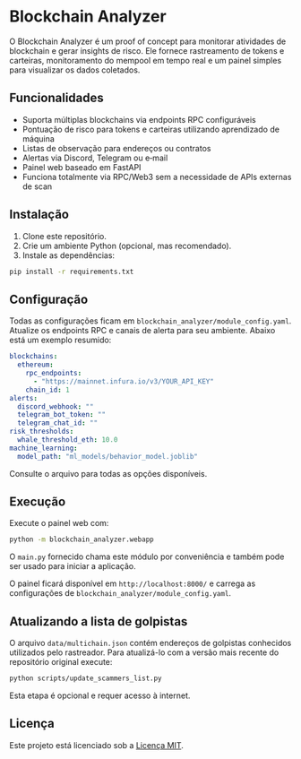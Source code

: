# Blockchain Analyzer

O Blockchain Analyzer é um proof of concept para monitorar atividades de
blockchain e gerar insights de risco. Ele fornece rastreamento de tokens e
carteiras, monitoramento do mempool em tempo real e um painel simples para
visualizar os dados coletados.

## Funcionalidades

* Suporta múltiplas blockchains via endpoints RPC configuráveis
* Pontuação de risco para tokens e carteiras utilizando aprendizado de máquina
* Listas de observação para endereços ou contratos
* Alertas via Discord, Telegram ou e‑mail
* Painel web baseado em FastAPI
* Funciona totalmente via RPC/Web3 sem a necessidade de APIs externas de scan

## Instalação

1. Clone este repositório.
2. Crie um ambiente Python (opcional, mas recomendado).
3. Instale as dependências:

```bash
pip install -r requirements.txt
```

## Configuração

Todas as configurações ficam em `blockchain_analyzer/module_config.yaml`. Atualize os endpoints RPC e canais de alerta para seu ambiente. Abaixo está um exemplo resumido:

```yaml
blockchains:
  ethereum:
    rpc_endpoints:
      - "https://mainnet.infura.io/v3/YOUR_API_KEY"
    chain_id: 1
alerts:
  discord_webhook: ""
  telegram_bot_token: ""
  telegram_chat_id: ""
risk_thresholds:
  whale_threshold_eth: 10.0
machine_learning:
  model_path: "ml_models/behavior_model.joblib"
```

Consulte o arquivo para todas as opções disponíveis.

## Execução

Execute o painel web com:

```bash
python -m blockchain_analyzer.webapp
```

O `main.py` fornecido chama este módulo por conveniência e também pode ser usado
para iniciar a aplicação.

O painel ficará disponível em `http://localhost:8000/` e carrega as configurações de `blockchain_analyzer/module_config.yaml`.

## Atualizando a lista de golpistas

O arquivo `data/multichain.json` contém endereços de golpistas conhecidos
utilizados pelo rastreador. Para atualizá-lo com a versão mais recente do
repositório original execute:

```bash
python scripts/update_scammers_list.py
```

Esta etapa é opcional e requer acesso à internet.

## Licença

Este projeto está licenciado sob a [Licença MIT](LICENSE).
